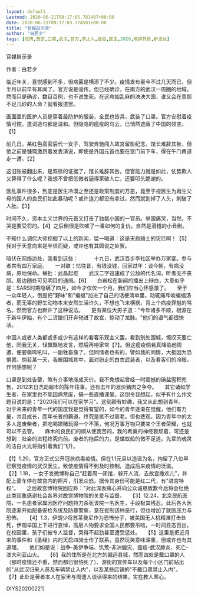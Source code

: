 ```yaml
---
layout: default
Lastmod: 2020-06-21T09:17:05.781407+00:00
date: 2020-06-21T09:17:03.774581+00:00
title: "官媒启示录"
author: "白若夕"
tags: [疫情,故宫,口罩,武汉,官方,禁止入,瘟疫,医生,2020,难辞其咎,新语丝]
---
```


官媒启示录

作者：白若夕

临近年关，喜悦感到不多，但病菌是横添了不少。疫情发布至今不过几天而已，但半月以前早有耳闻了。官方说是谣传。但已经确诊，在南方的武汉一周圈的地域。然而只是确诊，数目百例，也不说生死。在这命如乱麻的泱泱大国，谁又会在意那不足几砂的人命？就看报道罢。

画面里的医护人员是穿着最防护的服装，全民也皆兵，武装了口罩。官方安慰着疫情可控，遣词造句都是温和。但隐隐的瘟疫的乌云，已悄然遮蔽了中国的领空。【1】

前几日，某红色高官后代一女子，驾驶奔驰闯入故宫留影纪念。馆长难辞其咎，但他之前是慷慨激昂着发表演说，即使是外国元首也要在宫门前下车，得在午门甬道走一遭。【2】

这旧账被翻出来，是双标的证据了，馆长难辞其咎。但官能力就是如此，仗势欺人又算得了什么呢？我想不曾把低微者逼得家破人亡，还要叩头跪谢的。

医乱事件很多，到底是医生冷漠之至还是政策制度的万恶，竟至于视医生为再生父母的国人的良民们如此暴动呢？或许连刀都没有拿过，然而就割掉了人头，刺破了人肚。【3】

时间不久，资本主义世界的元首又打击了独裁小国的一官员。举国痛哭，当然，不哭是要受罚的。【4】之后倒很是吹嘘了一番如何的复仇，自然是滑稽的小丑剧。

不知什么调侃大师挖掘了以上的新闻，猛一喝道：这是天启骑士的灾厄啊！【5】我对于天意向来是半信而疑，或许也有其圆说之处罢。

暗伏在网络边处，我看到这些：　　　十九日，武汉百步亭社区举办万家宴。参与者共有四万家庭。　　一对联：忆往昔，有钱没钱，回家过年：谈今朝，有病没病，原地保命。横批：武昌起疫　　武汉二字迅速成了公敌的代名词，听者无不丧胆。周边随处可见明目的通缉。【6】　　白岩松在新闻的播出上辩白，大意似乎是：SARS时期隐瞒了四月，如今才仅仅一个月。我们应当心怀感激了。　　至于一众年轻人，倒是把"野味"和"蝙蝠"加进了自己的话梗清单里，动辄痛斥啖蝙蝠汤者，而无辜的野生动物本来安然生活许久，不想也飞来横祸，背上个病疫罪魁的骂名。然而官方也默许了这种说法。　　更有某位大男子道："今年诸多不顺，根源在于新年伊始，有个二货娘们开奔驰进了故宫，惊动了龙脉。"他们的语气都很快活。

中国人或者人类都或多或少有这样的看客乐观主义罢。看到别处围城，慨叹天要亡他，同我无关，轻飘飘地发言，然后再唠家常【7】。但这瘟疫倘若真降临他周遭，便要嘶鸣吼叫，一副牲畜像了。但同情者也有的，譬如我的同情，大抵因为恐惧罢。倘若某一天，我被围城其中，面对纷走的白衣武装者，以及看客们的冷眼，作何感想呢？

口罩是到处告罄，煞有介事地涨成天价。我不免想起曾经一时震撼的碘盐囤积兜售，2012末日洗劫超市的陈年往事。还有去年的涨价猪肉之争夺。　　其它诸如学生者，在家里也不能因病荒废，搞一些直播课堂。这倒令我想起，似乎有什么作文题目说的是："2020我们可以在家学习"。这倒颇有妙趣，我又从此想到青年。　　对于未来的青年一代的国度我是觉得有望的，如今的青年逐渐在觉醒，他们有力量，并且成长，而年长者的霸道，终究是抵不过衰老。但也悲观，因为青年中的太多人是废柴者，把吃喝嫖赌玩得一个不落，何况万事万物只要来个王者荣耀，也就可以不去管。　　麻木的良民们的顺从使我苦闷，我的希冀的神经衰颓着，可还是想到：社会的进程终究向前。废者的拖后的力，是蝼蚁般的微不足道。先辈的魂灵的洁白火光将指引着我们飞升。

【1】1.20，官方正式公开冠状病毒疫情。但在1.1元旦以造谣为名，拘留了八位早已察觉疫情的武汉医生，致使疫情得不到及时控制。造成后来疫情的泛滥。　　【2】1.18，一女子发微博称自己“赶着周一闭馆，躲开人流，去故宫撒欢儿”，并配上豪车停在故宫内的照片，引发众怒。据传其身份可能是红二代，有"进宫特权"。　　之后故宫博物院回应称："对此深表痛心并向公众诚恳致歉今后将会杜绝此类现象感谢社会各界对故宫博物院的关爱与监督。　　【3】12.24，北京民航医院，一名患者家属因医疗问题持刀杀死该院一名医生，手段极其残忍。此后各大医院逐渐开始配备安检系统及防暴警察，意在扼制该种恶行，但也增加了就医压力与恐怖。　　【4】1.3，伊朗少将苏莱曼尼作为恐怖分子，被美国无人机精准打击处死，伊朗举国上下进行哀悼，高层人物要求全国人民都要吊唁，一时间丑态百出。在校园里，孩子们被专人监督，哭得不起劲甚至遭受惩处。　　【5】这里是把近月来的事件和《圣经》内的天启四骑士作了联系，虽然玩笑意味深重，但或许也有其道理。　　他们如是说：战争-美伊争端、饥荒-非洲蝗灾、瘟疫-武汉肺炎、死亡-澳大利亚山火。　　【6】我的住所是在北方的偏远县城，然而四处是戴口罩的人（那时疫情还不重，然而都已很怕死了）、游街的宣传车以及每个小区门前贴出的"从武汉归来人员及车辆禁止入内"，以及某些店铺的"不戴口罩禁止入内"。　　　　【7】此处是著者本人在家里与周遭人谈话得来的结果，实在教人寒心。

(XYS20200221)

